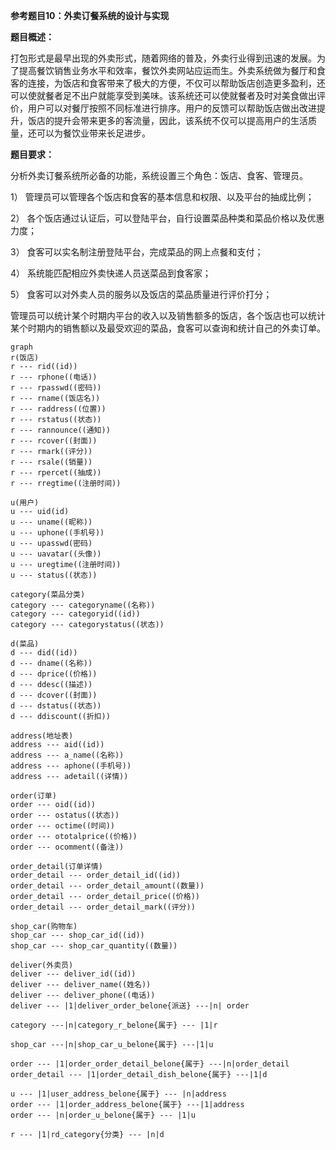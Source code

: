 **参考题目10：外卖订餐系统的设计与实现**

**题目概述：**

 打包形式是最早出现的外卖形式，随着网络的普及，外卖行业得到迅速的发展。为了提高餐饮销售业务水平和效率，餐饮外卖网站应运而生。外卖系统做为餐厅和食客的连接，为饭店和食客带来了极大的方便，不仅可以帮助饭店创造更多盈利，还可以使就餐者足不出户就能享受到美味。该系统还可以使就餐者及时对美食做出评价，用户可以对餐厅按照不同标准进行排序。用户的反馈可以帮助饭店做出改进提升，饭店的提升会带来更多的客流量，因此，该系统不仅可以提高用户的生活质量，还可以为餐饮业带来长足进步。

**题目要求：**

分析外卖订餐系统所必备的功能，系统设置三个角色：饭店、食客、管理员。

1）   管理员可以管理各个饭店和食客的基本信息和权限、以及平台的抽成比例；

2）   各个饭店通过认证后，可以登陆平台，自行设置菜品种类和菜品价格以及优惠力度；

3）   食客可以实名制注册登陆平台，完成菜品的网上点餐和支付；

4）   系统能匹配相应外卖快递人员送菜品到食客家；

5）   食客可以对外卖人员的服务以及饭店的菜品质量进行评价打分；

管理员可以统计某个时期内平台的收入以及销售额多的饭店，各个饭店也可以统计某个时期内的销售额以及最受欢迎的菜品，食客可以查询和统计自己的外卖订单。

```mermaid
graph 
r(饭店)
r --- rid((id))
r --- rphone((电话))
r --- rpasswd((密码))
r --- rname((饭店名))
r --- raddress((位置))
r --- rstatus((状态))
r --- rannounce((通知))
r --- rcover((封面))
r --- rmark((评分))
r --- rsale((销量))
r --- rpercet((抽成))
r --- rregtime((注册时间))

u(用户)
u --- uid(id)
u --- uname((昵称))
u --- uphone((手机号))
u --- upasswd(密码)
u --- uavatar((头像))
u --- uregtime((注册时间))
u --- status((状态))

category(菜品分类)
category --- categoryname((名称))
category --- categoryid((id))
category --- categorystatus((状态))

d(菜品)
d --- did((id))
d --- dname((名称))
d --- dprice((价格))
d --- ddesc((描述))
d --- dcover((封面))
d --- dstatus((状态))
d --- ddiscount((折扣))

address(地址表)
address --- aid((id))
address --- a_name((名称))
address --- aphone((手机号))
address --- adetail((详情))

order(订单)
order --- oid((id))
order --- ostatus((状态))
order --- octime((时间))
order --- ototalprice((价格))
order --- ocomment((备注))

order_detail(订单详情)
order_detail --- order_detail_id((id))
order_detail --- order_detail_amount((数量))
order_detail --- order_detail_price((价格))
order_detail --- order_detail_mark((评分))

shop_car(购物车)
shop_car --- shop_car_id((id))
shop_car --- shop_car_quantity((数量))

deliver(外卖员)
deliver --- deliver_id((id))
deliver --- deliver_name((姓名))
deliver --- deliver_phone((电话))
deliver --- |1|deliver_order_belone{派送} ---|n| order

category ---|n|category_r_belone{属于} --- |1|r

shop_car ---|n|shop_car_u_belone{属于} ---|1|u

order --- |1|order_order_detail_belone{属于} ---|n|order_detail
order_detail --- |1|order_detail_dish_belone{属于} ---|1|d

u --- |1|user_address_belone{属于} --- |n|address
order --- |1|order_address_belone{属于} ---|1|address
order --- |n|order_u_belone{属于} --- |1|u

r --- |1|rd_category{分类} --- |n|d
```

